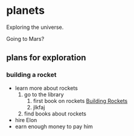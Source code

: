 # planets
Exploring the universe.

Going to Mars?
## plans for exploration
### building a rocket
- learn more about rockets
  1. go to the library
      1. first book on rockets [Building Rockets](https://www.amazon.com/Building-Rockets-Engineering-Challenges-Rebecca/dp/1635173205/ref=sr_1_1?ie=UTF8&qid=1504686714&sr=8-1&keywords=building+rockets)
      2. jlkfaj
  2. find books about rockets
- hire Elon
- earn enough money to pay him

